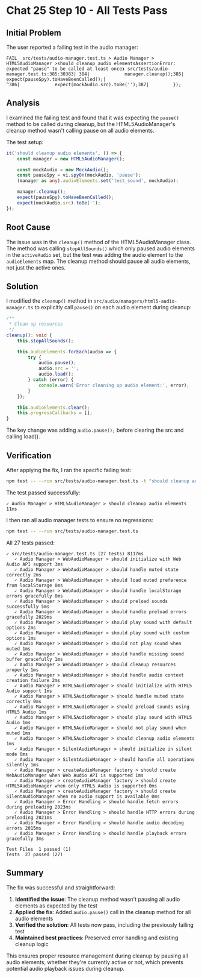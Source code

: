 # Chat 25 Step 10 - All Tests Pass

## Initial Problem
The user reported a failing test in the audio manager:

```
FAIL  src/tests/audio-manager.test.ts > Audio Manager > HTML5AudioManager >should cleanup audio elementsAssertionError: expected "pause" to be called at least once❯ src/tests/audio-manager.test.ts:385:30383| 384|             manager.cleanup();385|             expect(pauseSpy).toHaveBeenCalled();|                              ^386|             expect(mockAudio.src).toBe('');387|         });
```

## Analysis
I examined the failing test and found that it was expecting the `pause()` method to be called during cleanup, but the HTML5AudioManager's cleanup method wasn't calling pause on all audio elements.

The test setup:
```typescript
it('should cleanup audio elements', () => {
    const manager = new HTML5AudioManager();

    const mockAudio = new MockAudio();
    const pauseSpy = vi.spyOn(mockAudio, 'pause');
    (manager as any).audioElements.set('test_sound', mockAudio);

    manager.cleanup();
    expect(pauseSpy).toHaveBeenCalled();
    expect(mockAudio.src).toBe('');
});
```

## Root Cause
The issue was in the `cleanup()` method of the HTML5AudioManager class. The method was calling `stopAllSounds()` which only paused audio elements in the `activeAudio` set, but the test was adding the audio element to the `audioElements` map. The cleanup method should pause all audio elements, not just the active ones.

## Solution
I modified the `cleanup()` method in `src/audio/managers/html5-audio-manager.ts` to explicitly call `pause()` on each audio element during cleanup:

```typescript
/**
 * Clean up resources
 */
cleanup(): void {
    this.stopAllSounds();

    this.audioElements.forEach(audio => {
        try {
            audio.pause();
            audio.src = '';
            audio.load();
        } catch (error) {
            console.warn('Error cleaning up audio element:', error);
        }
    });

    this.audioElements.clear();
    this.progressCallbacks = [];
}
```

The key change was adding `audio.pause();` before clearing the src and calling load().

## Verification
After applying the fix, I ran the specific failing test:

```bash
npm test -- --run src/tests/audio-manager.test.ts -t "should cleanup audio elements"
```

The test passed successfully:
```
✓ Audio Manager > HTML5AudioManager > should cleanup audio elements 11ms
```

I then ran all audio manager tests to ensure no regressions:

```bash
npm test -- --run src/tests/audio-manager.test.ts
```

All 27 tests passed:
```
✓ src/tests/audio-manager.test.ts (27 tests) 8117ms
   ✓ Audio Manager > WebAudioManager > should initialize with Web Audio API support 3ms
   ✓ Audio Manager > WebAudioManager > should handle muted state correctly 2ms
   ✓ Audio Manager > WebAudioManager > should load muted preference from localStorage 0ms
   ✓ Audio Manager > WebAudioManager > should handle localStorage errors gracefully 0ms
   ✓ Audio Manager > WebAudioManager > should preload sounds successfully 5ms
   ✓ Audio Manager > WebAudioManager > should handle preload errors gracefully 2029ms
   ✓ Audio Manager > WebAudioManager > should play sound with default options 2ms
   ✓ Audio Manager > WebAudioManager > should play sound with custom options 1ms
   ✓ Audio Manager > WebAudioManager > should not play sound when muted 1ms
   ✓ Audio Manager > WebAudioManager > should handle missing sound buffer gracefully 1ms
   ✓ Audio Manager > WebAudioManager > should cleanup resources properly 1ms
   ✓ Audio Manager > WebAudioManager > should handle audio context creation failure 2ms
   ✓ Audio Manager > HTML5AudioManager > should initialize with HTML5 Audio support 1ms
   ✓ Audio Manager > HTML5AudioManager > should handle muted state correctly 0ms
   ✓ Audio Manager > HTML5AudioManager > should preload sounds using HTML5 Audio 1ms
   ✓ Audio Manager > HTML5AudioManager > should play sound with HTML5 Audio 1ms
   ✓ Audio Manager > HTML5AudioManager > should not play sound when muted 1ms
   ✓ Audio Manager > HTML5AudioManager > should cleanup audio elements 1ms
   ✓ Audio Manager > SilentAudioManager > should initialize in silent mode 0ms
   ✓ Audio Manager > SilentAudioManager > should handle all operations silently 1ms
   ✓ Audio Manager > createAudioManager factory > should create WebAudioManager when Web Audio API is supported 1ms
   ✓ Audio Manager > createAudioManager factory > should create HTML5AudioManager when only HTML5 Audio is supported 0ms
   ✓ Audio Manager > createAudioManager factory > should create SilentAudioManager when no audio support is available 0ms
   ✓ Audio Manager > Error Handling > should handle fetch errors during preloading 2023ms
   ✓ Audio Manager > Error Handling > should handle HTTP errors during preloading 2021ms
   ✓ Audio Manager > Error Handling > should handle audio decoding errors 2015ms
   ✓ Audio Manager > Error Handling > should handle playback errors gracefully 3ms

Test Files  1 passed (1)
Tests  27 passed (27)
```

## Summary
The fix was successful and straightforward:

1. **Identified the issue**: The cleanup method wasn't pausing all audio elements as expected by the test
2. **Applied the fix**: Added `audio.pause()` call in the cleanup method for all audio elements
3. **Verified the solution**: All tests now pass, including the previously failing test
4. **Maintained best practices**: Preserved error handling and existing cleanup logic

This ensures proper resource management during cleanup by pausing all audio elements, whether they're currently active or not, which prevents potential audio playback issues during cleanup.
